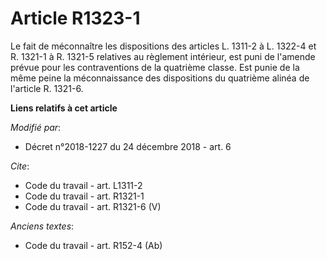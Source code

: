 # Article R1323-1

Le fait de méconnaître les dispositions des articles L. 1311-2 à L. 1322-4 et R. 1321-1 à R. 1321-5 relatives au règlement
intérieur, est puni de l'amende prévue pour les contraventions de la quatrième classe. Est punie de la même peine la
méconnaissance des dispositions du quatrième alinéa de l'article R. 1321-6.

**Liens relatifs à cet article**

_Modifié par_:

  - Décret n°2018-1227 du 24 décembre 2018 - art. 6

_Cite_:

  - Code du travail - art. L1311-2
  - Code du travail - art. R1321-1
  - Code du travail - art. R1321-6 (V)

_Anciens textes_:

  - Code du travail - art. R152-4 (Ab)
